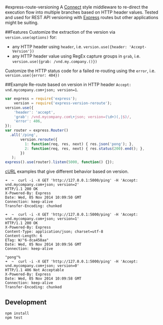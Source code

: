 #express-route-versioning
A [Connect](https://github.com/senchalabs/connect) style middleware to re-direct the execution flow into multiple branches based on HTTP header values. Tested and used for REST API versioning with [Express](https://github.com/strongloop/express) routes but other applications might be suiting.

##Features
Customize the extraction of the version via `version.use(options)` for:
* any HTTP header using `header`, i.e. `version.use({header: 'Accept-Version'})`
* any HTTP header value using RegEx capture groups in `grab`, i.e. `version.use({grab: /vnd.my.company.()})`

Customize the HTTP status code for a failed re-routing using the `error`, i.e. `version.use({error: 404})`

##Example
Re-route based on version in HTTP header `Accept: vnd.mycompany.com+json; version=1`.
```javascript
var express = require('express');
    version = require('express-version-reroute');
version.use({
    'header': 'accept',
    'grab': /vnd.mycompany.com\+json; version=(\d+)(,|$)/,
    'error': 406,
});
var router = express.Router()
  .all('/ping',
       version.reroute({
         1: function(req, res, next) { res.json('pong'); },
         2: function(req, res, next) { res.status(200).end(); },
       })
   );
express().use(router).listen(5000, function() {});
```
[cURL](http://curl.haxx.se/) examples that give different behavior based on version.
```
➜  ~  curl -i -X GET 'http://127.0.0.1:5000/ping' -H 'Accept: vnd.mycompany.com+json; version=2'
HTTP/1.1 200 OK
X-Powered-By: Express
Date: Wed, 05 Nov 2014 10:09:50 GMT
Connection: keep-alive
Transfer-Encoding: chunked

➜  ~  curl -i -X GET 'http://127.0.0.1:5000/ping' -H 'Accept: vnd.mycompany.com+json; version=1'
HTTP/1.1 200 OK
X-Powered-By: Express
Content-Type: application/json; charset=utf-8
Content-Length: 6
ETag: W/"6-dca458aa"
Date: Wed, 05 Nov 2014 10:09:56 GMT
Connection: keep-alive

"pong"%
➜  ~  curl -i -X GET 'http://127.0.0.1:5000/ping' -H 'Accept: vnd.mycompany.com+json; version=0'
HTTP/1.1 406 Not Acceptable
X-Powered-By: Express
Date: Wed, 05 Nov 2014 10:09:58 GMT
Connection: keep-alive
Transfer-Encoding: chunked
```

## Development
```
npm install
npm test
```
